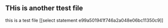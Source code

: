 ## THis is another ttest file
this is a test file
[[select statement e99a501941f746a2a048e06bc11350c9]]